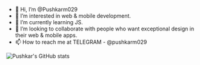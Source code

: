 - 👋 Hi, I’m @Pushkarm029
- 👀 I’m interested in web & mobile development.
- 🌱 I’m currently learning JS.
- 💞️ I’m looking to collaborate with people who want exceptional design in their web & mobile apps.
- 📫 How to reach me at TELEGRAM - @pushkarm029

<!---
Pushkarm029/Pushkarm029 is a ✨ special ✨ repository because its `README.md` (this file) appears on your GitHub profile.
You can click the Preview link to take a look at your changes.
--->

![Pushkar's GitHub stats](https://github-readme-stats.vercel.app/api?username=pushkarm029&show_icons=true&theme=radical)

